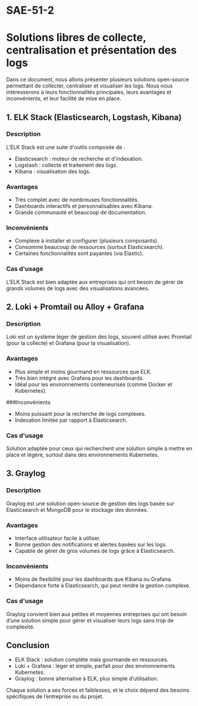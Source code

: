 # SAE-51-2
# Solutions libres de collecte, centralisation et présentation des logs
Dans ce document, nous allons présenter plusieurs solutions open-source permettant de collecter, centraliser et visualiser les logs. Nous nous intéresserons à leurs fonctionnalités principales, leurs avantages et inconvénients, et leur facilité de mise en place.

## 1. ELK Stack (Elasticsearch, Logstash, Kibana)
### Description
L'ELK Stack est une suite d'outils composée de :

 - Elasticsearch : moteur de recherche et d'indexation.
 - Logstash : collecte et traitement des logs.
 - Kibana : visualisation des logs.

### Avantages

- Très complet avec de nombreuses fonctionnalités.
- Dashboards interactifs et personnalisables avec Kibana.
- Grande communauté et beaucoup de documentation.

### Inconvénients

- Complexe à installer et configurer (plusieurs composants).
- Consomme beaucoup de ressources (surtout Elasticsearch).
- Certaines fonctionnalités sont payantes (via Elastic).

### Cas d'usage
L'ELK Stack est bien adaptée aux entreprises qui ont besoin de gérer de grands volumes de logs avec des visualisations avancées.

## 2. Loki + Promtail ou Alloy + Grafana
### Description
Loki est un système léger de gestion des logs, souvent utilisé avec Promtail (pour la collecte) et Grafana (pour la visualisation).

### Avantages

- Plus simple et moins gourmand en ressources que ELK.
- Très bien intégré avec Grafana pour les dashboards.
- Idéal pour les environnements conteneurisés (comme Docker et Kubernetes).

###Inconvénients

- Moins puissant pour la recherche de logs complexes.
- Indexation limitée par rapport à Elasticsearch.

### Cas d'usage
Solution adaptée pour ceux qui recherchent une solution simple à mettre en place et légère, surtout dans des environnements Kubernetes.

## 3. Graylog
### Description
Graylog est une solution open-source de gestion des logs basée sur Elasticsearch et MongoDB pour le stockage des données.

### Avantages

- Interface utilisateur facile à utiliser.
- Bonne gestion des notifications et alertes basées sur les logs.
- Capable de gérer de gros volumes de logs grâce à Elasticsearch.

### Inconvénients

- Moins de flexibilité pour les dashboards que Kibana ou Grafana.
- Dépendance forte à Elasticsearch, qui peut rendre la gestion complexe.

### Cas d'usage

Graylog convient bien aux petites et moyennes entreprises qui ont besoin d’une solution simple pour gérer et visualiser leurs logs sans trop de complexité.

## Conclusion

- ELK Stack : solution complète mais gourmande en ressources.
- Loki + Grafana : léger et simple, parfait pour des environnements Kubernetes.
- Graylog : bonne alternative à ELK, plus simple d’utilisation.

Chaque solution a ses forces et faiblesses, et le choix dépend des besoins spécifiques de l’entreprise ou du projet.
